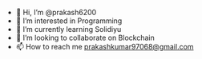 - 👋 Hi, I’m @prakash6200
- 👀 I’m interested in Programming
- 🌱 I’m currently learning Solidiyu
- 💞️ I’m looking to collaborate on Blockchain
- 📫 How to reach me prakashkumar97068@gmail.com

<!---
prakash6200/prakash6200 is a ✨ special ✨ repository because its `README.md` (this file) appears on your GitHub profile.
You can click the Preview link to take a look at your changes.
--->
